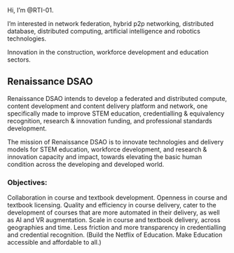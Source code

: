 
Hi, I’m @RTI-01.

I’m interested in network federation, hybrid p2p networking, distributed database, distributed computing, artificial intelligence and robotics technologies.
 
Innovation in the construction, workforce development and education sectors. 

## Renaissance DSAO

Renaissance DSAO intends to develop a federated and distributed compute, content development and content delivery platform and network, one specifically made to improve  STEM education, credentialling & equivalency recognition, research & innovation funding, and professional standards development.

The mission of Renaissance DSAO is to innovate technologies and delivery models for STEM education, workforce development, and research & innovation capacity and impact, towards elevating the basic human condition across the developing and developed world.

### Objectives:
Collaboration in course and textbook development.
Openness in course and textbook licensing.
Quality and efficiency in course delivery, cater to the development of courses that are more automated in their delivery, as well as AI and VR augmentation.
Scale in course and textbook delivery, across geographies and time.
Less friction and more transparency in credentialling and credential recognition.
(Build the Netflix of Education. Make Education accessible and affordable to all.)


<!---
RTI-01/RTI-01 is a ✨ special ✨ repository because its `README.md` (this file) appears on your GitHub profile.
You can click the Preview link to take a look at your changes.
--->

